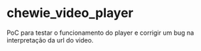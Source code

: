 # chewie_video_player

PoC para testar o funcionamento do player e corrigir um bug na interpretação da url do video.